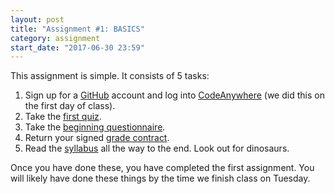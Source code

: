 ```yaml
---
layout: post
title: "Assignment #1: BASICS"
category: assignment
start_date: "2017-06-30 23:59"
---
```


This assignment is simple. 
It consists of 5 tasks:

1. Sign up for a [GitHub](https://github.com) account and log into [CodeAnywhere](https://codeanywhere.com) (we did this on the first day of class). 
3. Take the [first quiz](https://goo.gl/forms/EdP61nYyfTJB8AvZ2). 
2. Take the [beginning questionnaire](https://unc.az1.qualtrics.com/jfe/form/SV_6ulF2GSI4FKFJCR). 
4. Return your signed [grade contract](https://inls161.johndmart.in/syllabus/inls161-suii2017-gradecontract.pdf).
5. Read the [syllabus](/syllabus) all the way to the end. Look out for dinosaurs.

Once you have done these, you have completed the first assignment. 
You will likely have done these things by the time we finish class on Tuesday. 